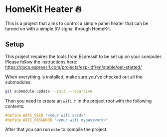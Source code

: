 # HomeKit Heater 🔥

This is a project that aims to control a simple panel heater that can be turned
on with a simple 5V signal through HomeKit.


## Setup

This project requires the tools from Espressif to be set up on your computer.
Please follow the instructions here:
https://docs.espressif.com/projects/esp-idf/en/stable/get-started/

When everything is installed, make sure you've checked out all the submodules:

```sh
git submodule update --init --recursive
```

Then you need to create an `wifi.h` in the project root with the following
contents:

```c
#define WIFI_SSID "<your wifi ssid>"
#define WIFI_PASSWORD "<your wifi mypassword>"
```

After that you can run `make` to compile the project.
